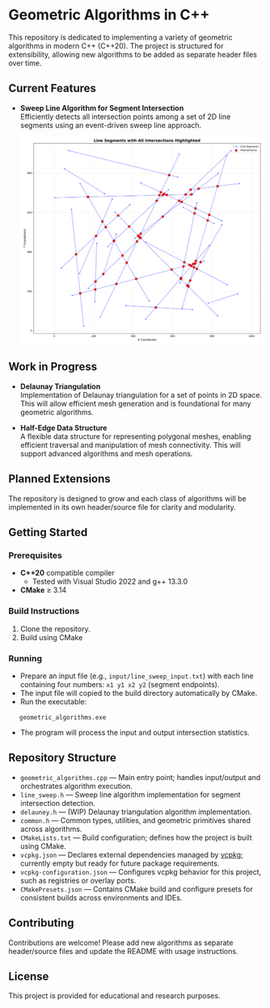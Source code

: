 ﻿# Geometric Algorithms in C++

This repository is dedicated to implementing a variety of geometric algorithms in modern C++ (C++20). The project is structured for extensibility, allowing new algorithms to be added as separate header files over time.

## Current Features

- **Sweep Line Algorithm for Segment Intersection**  
  Efficiently detects all intersection points among a set of 2D line segments using an event-driven sweep line approach.

  ![Sweep Line Algorithm Illustration](images/line_segments_intersections.png)

## Work in Progress

- **Delaunay Triangulation**  
  Implementation of Delaunay triangulation for a set of points in 2D space. This will allow efficient mesh generation and is foundational for many geometric algorithms.

- **Half-Edge Data Structure**  
  A flexible data structure for representing polygonal meshes, enabling efficient traversal and manipulation of mesh connectivity. This will support advanced algorithms and mesh operations.

## Planned Extensions

The repository is designed to grow and each class of algorithms will be implemented in its own header/source file for clarity and modularity.

## Getting Started

### Prerequisites

- **C++20** compatible compiler 
	- Tested with Visual Studio 2022 and g++ 13.3.0
- **CMake** ≥ 3.14

### Build Instructions

1. Clone the repository.
2. Build using CMake

### Running

- Prepare an input file (e.g., `input/line_sweep_input.txt`) with each line containing four numbers: `x1 y1 x2 y2` (segment endpoints).
- The input file will copied to the build directory automatically by CMake.
- Run the executable:
```
   geometric_algorithms.exe
```
- The program will process the input and output intersection statistics.

## Repository Structure

- `geometric_algorithms.cpp` — Main entry point; handles input/output and orchestrates algorithm execution.
- `line_sweep.h` — Sweep line algorithm implementation for segment intersection detection.
- `delauney.h` — (WIP) Delaunay triangulation algorithm implementation.
- `common.h` — Common types, utilities, and geometric primitives shared across algorithms.
- `CMakeLists.txt` — Build configuration; defines how the project is built using CMake.
- `vcpkg.json` — Declares external dependencies managed by [vcpkg](https://github.com/microsoft/vcpkg); currently empty but ready for future package requirements.
- `vcpkg-configuration.json` — Configures vcpkg behavior for this project, such as registries or overlay ports.
- `CMakePresets.json` — Contains CMake build and configure presets for consistent builds across environments and IDEs.


## Contributing

Contributions are welcome! Please add new algorithms as separate header/source files and update the README with usage instructions.

## License

This project is provided for educational and research purposes.
